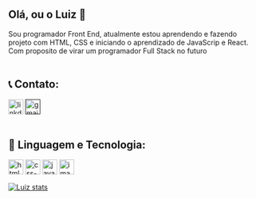 ## Olá, ou o Luiz 👋

Sou programador Front End, atualmente estou aprendendo e fazendo projeto com HTML, CSS e iniciando o aprendizado de JavaScrip e React. Com proposito de virar um programador Full Stack no futuro
<br>
<br>
## :telephone_receiver: Contato:

<a href="https://www.linkedin.com/in/luiz-felipe-bonfim-zonetti-520108351" target="_blank"><img width="30px" height="30px" alt="linkdin-image" src="https://github.com/user-attachments/assets/c075130f-3aa4-4905-920a-d8b973c3acf3" /></a>
<a href="" target="_blank"><img width="30px" height="30px" alt="gmail-image" src="https://github.com/user-attachments/assets/b3c02f2c-d848-4685-b5a2-5cdcb97fdc10" /></a>
<br>
<br>

## :wrench: Linguagem e Tecnologia:
<a><img width="30px" height="30px" alt="html-image" src="https://github.com/user-attachments/assets/37e64dfa-a175-4820-9f93-3a4ec2cfe5be" /></a>
<a><img width="30px" height="30px" alt="css-image" src="https://github.com/user-attachments/assets/9f957cc3-cc44-4a9c-a609-06a85e7ae0a4" /></a>
<a><img width="30px" height="30px" alt="javascrip-image" src="https://github.com/user-attachments/assets/526b2d1b-8ef6-4550-8144-3d26feac4174" /></a>
<a><img width="30px" height="30px" alt="image" src="https://github.com/user-attachments/assets/414b5bc1-9838-473e-950d-8910a69df4e8" /></a>

[![Luiz stats](https://github-readme-stats.vercel.app/api?username=LuizZonetti1)](https://github.com/anuraghazra/github-readme-stats)
